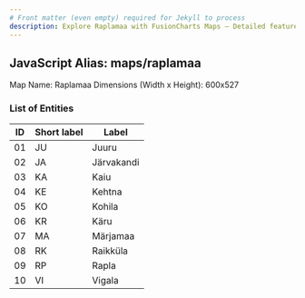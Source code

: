 ```yaml
---
# Front matter (even empty) required for Jekyll to process
description: Explore Raplamaa with FusionCharts Maps – Detailed features for seamless integration. Try now & enhance your data visualization today! 
---
```


## JavaScript Alias: maps/raplamaa

Map Name: Raplamaa
Dimensions (Width x Height): 600x527





### List of Entities

ID | Short label | Label
---|---|---|
01|JU|Juuru
02|JA|Järvakandi
03|KA|Kaiu
04|KE|Kehtna
05|KO|Kohila
06|KR|Käru
07|MA|Märjamaa
08|RK|Raikküla
09|RP|Rapla
10|VI|Vigala

